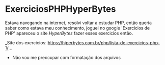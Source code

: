 # ExerciciosPHPHyperBytes

Estava navegando na internet, resolvi voltar a estudar PHP, então queria saber como estava meu conhecimento, joguei no google 'Exercicios de PHP' apareceu o site _HyperBytes_ fazer esses exercicios então.


_Site dos exercicios: https://hiperbytes.com.br/php/lista-de-exercicios-php-1/ _


- Não vou me preocupar com formatação dos arquivos